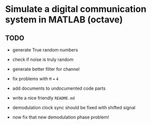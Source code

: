 # Simulate a digital communication system in MATLAB (octave)


## TODO

* generate True random numbers

* check if noise is truly random

* generate better filter for channel

* fix problems with `M` `=` `4`

* add documents to undocumented code parts

* write a nice friendly `README.md`

* demodulation clock sync should be fixed with shifted signal

* now fix that new demodulation phase problem!
